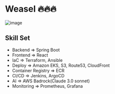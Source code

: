 # Weasel 🔥🔥🔥

![image](https://github.com/user-attachments/assets/5fe252d0-2058-4b7a-9de1-f9b8684d3a2e)

## Skill Set

- Backend => Spring Boot
- Frontend => React
- IaC => Terraform, Ansible
- Deploy => Amazon EKS, S3, Route53, CloudFront
- Container Registry => ECR
- CI/CD => Jenkins, ArgoCD
- AI => AWS Badrock(Claude 3.0 sonnet)
- Monitoring => Prometheus, Grafana
